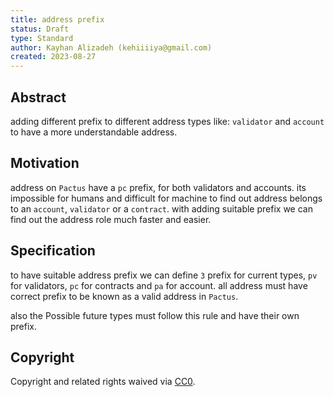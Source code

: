```yaml
---
title: address prefix
status: Draft
type: Standard
author: Kayhan Alizadeh (kehiiiiya@gmail.com)
created: 2023-08-27
---
```


## Abstract

adding different prefix to different address types like: `validator` and `account` to have a more understandable address. 

## Motivation

address on `Pactus` have a `pc` prefix, for both validators and accounts. its impossible for humans and difficult for machine to find out address belongs to an `account`, `validator` or a `contract`. with adding suitable prefix we can find out the address role much faster and easier.

## Specification

to have suitable address prefix we can define `3` prefix for current types, `pv` for validators, `pc` for contracts and `pa` for account. all address must have correct prefix to be known as a valid address in `Pactus`.

also the Possible future types must follow this rule and have their own prefix.

## Copyright

Copyright and related rights waived via [CC0](../LICENSE).

